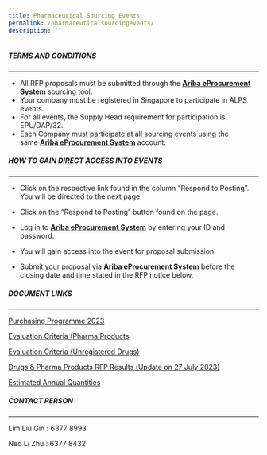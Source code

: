 ```yaml
---
title: Pharmaceutical Sourcing Events
permalink: /pharmaceuticalsourcingevents/
description: ""
---
```

##### TERMS AND CONDITIONS
___________________________________________________
* All RFP proposals must be submitted through the [**Ariba eProcurement System**](https://www.ariba.com/) sourcing tool.
* Your company must be registered in Singapore to participate in ALPS events.
*  For all events, the Supply Head requirement for participation is EPU/DAP/32.
*  Each Company must participate at all sourcing events using the same [**Ariba eProcurement System**](https://www.ariba.com/) account.

##### HOW TO GAIN DIRECT ACCESS INTO EVENTS
____________________________________________________________
* Click on the respective link found in the column “Respond to Posting”. You will be directed to the next page.

* Click on the “Respond to Posting” button found on the page.

* Log in to [**Ariba eProcurement System**](https://www.ariba.com/) by entering your ID and password.

* You will gain access into the event for proposal submission.
* Submit your proposal via [**Ariba eProcurement System**](https://www.ariba.com/) before the closing date and time stated in the RFP notice below.

##### DOCUMENT LINKS
____________________________________________________________

[Purchasing Programme 2023](/files/Pharma%20Sourcing%20Events/alps_purchasing_programme.pdf)

[Evaluation Criteria (Pharma Products](/files/Pharma%20Sourcing%20Events/evaluation_criteria_for_pharma_products.pdf)

[Evaluation Criteria (Unregistered Drugs)](/files/Pharma%20Sourcing%20Events/evaluation_criteria_for_unregistered_drugs.pdf)

[Drugs & Pharma Products RFP Results (Update on 27 July 2023)](/files/Pharma%20Sourcing%20Events/rfp%20results.pdf)


[Estimated Annual Quantities](/files/Pharma%20Sourcing%20Events/estimated_annual_quantities_of_pharma_products.pdf)


##### CONTACT PERSON
____________________________________________________________

Lim Liu Gin : 6377 8993

Neo Li Zhu : 6377 8432